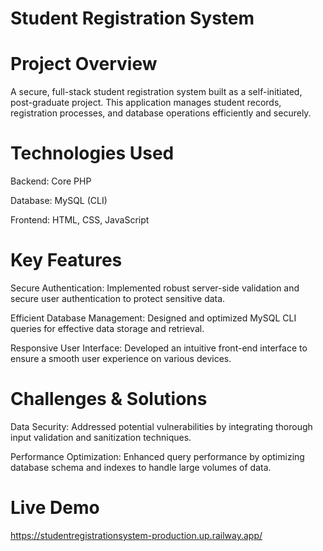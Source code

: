 # Student Registration System

# Project Overview
A secure, full-stack student registration system built as a self-initiated, post-graduate project. This application manages student records, registration processes, and database operations efficiently and securely.

# Technologies Used

Backend: Core PHP

Database: MySQL (CLI)

Frontend: HTML, CSS, JavaScript


# Key Features

Secure Authentication: Implemented robust server-side validation and secure user authentication to protect sensitive data.

Efficient Database Management: Designed and optimized MySQL CLI queries for effective data storage and retrieval.

Responsive User Interface: Developed an intuitive front-end interface to ensure a smooth user experience on various devices.


# Challenges & Solutions

Data Security: Addressed potential vulnerabilities by integrating thorough input validation and sanitization techniques.

Performance Optimization: Enhanced query performance by optimizing database schema and indexes to handle large volumes of data.


# Live Demo

https://studentregistrationsystem-production.up.railway.app/
